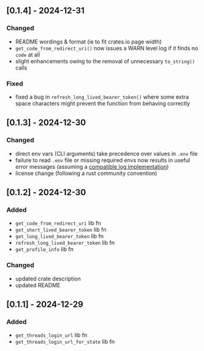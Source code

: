 ## [0.1.4] - 2024-12-31

### Changed

- README wordings & format (ie to fit crates.io page width)
- `get_code_from_redirect_uri()` now issues a WARN level log if it finds no `code` at all
- slight enhancements owing to the removal of unnecessary `to_string()` calls

### Fixed

- fixed a bug in `refresh_long_lived_bearer_token()` where some extra space characters might prevent the function from behaving correctly

## [0.1.3] - 2024-12-30

### Changed

- direct env vars (CLI arguments) take precedence over values in `.env` file
- failure to read `.env` file or missing required envs now results in useful error messages (assuming a [compatible log implementation](https://github.com/rust-lang/log?tab=readme-ov-file#in-executables))
- license change (following a rust community convention)

## [0.1.2] - 2024-12-30

### Added

- `get_code_from_redirect_uri` lib fn
- `get_short_lived_bearer_token` lib fn
- `get_long_lived_bearer_token` lib fn
- `refresh_long_lived_bearer_token` lib fn
- `get_profile_info` lib fn

### Changed

- updated crate description
- updated README

## [0.1.1] - 2024-12-29

### Added

- `get_threads_login_url` lib fn
- `get_threads_login_url_for_state` lib fn
